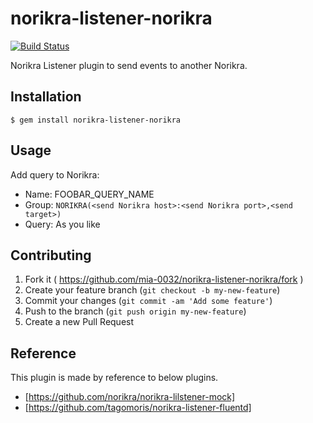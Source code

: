 # norikra-listener-norikra

[![Build Status](https://travis-ci.org/mia-0032/norikra-listener-norikra.svg?branch=master)](https://travis-ci.org/mia-0032/norikra-listener-norikra)

Norikra Listener plugin to send events to another Norikra.

## Installation

```
$ gem install norikra-listener-norikra
```

## Usage

Add query to Norikra:

- Name: FOOBAR_QUERY_NAME
- Group: `NORIKRA(<send Norikra host>:<send Norikra port>,<send target>)`
- Query: As you like

## Contributing

1. Fork it ( https://github.com/mia-0032/norikra-listener-norikra/fork )
2. Create your feature branch (`git checkout -b my-new-feature`)
3. Commit your changes (`git commit -am 'Add some feature'`)
4. Push to the branch (`git push origin my-new-feature`)
5. Create a new Pull Request

## Reference

This plugin is made by reference to below plugins.

- [https://github.com/norikra/norikra-lilstener-mock]
- [https://github.com/tagomoris/norikra-listener-fluentd]
